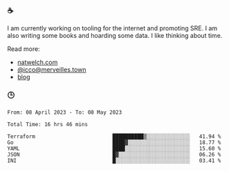 ### ☕

I am currently working on tooling for the internet and promoting SRE. I am also writing some books and hoarding some data. I like thinking about time. 

Read more:

 - [natwelch.com](https://natwelch.com)
 - [@icco@merveilles.town](https://merveilles.town/@icco)
 - [blog](https://writing.natwelch.com)

### 🕒

<!--START_SECTION:waka-->

```text
From: 08 April 2023 - To: 08 May 2023

Total Time: 16 hrs 46 mins

Terraform                         ██████████▒░░░░░░░░░░░░░░   41.94 %
Go                                ████▓░░░░░░░░░░░░░░░░░░░░   18.77 %
YAML                              ████░░░░░░░░░░░░░░░░░░░░░   15.60 %
JSON                              █▓░░░░░░░░░░░░░░░░░░░░░░░   06.26 %
INI                               █░░░░░░░░░░░░░░░░░░░░░░░░   03.41 %
```

<!--END_SECTION:waka-->

